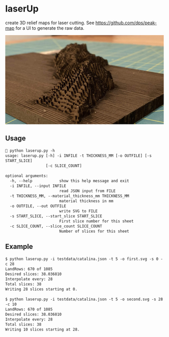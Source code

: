 # laserUp
create 3D relief maps for laser cutting.
See https://github.com/dps/peak-map for a UI to generate the raw data.

![Example](imgs/example.jpg)

## Usage
```
🚀 python laserup.py -h
usage: laserup.py [-h] -i INFILE -t THICKNESS_MM [-o OUTFILE] [-s START_SLICE]
                  [-c SLICE_COUNT]

optional arguments:
  -h, --help            show this help message and exit
  -i INFILE, --input INFILE
                        read JSON input from FILE
  -t THICKNESS_MM, --material_thickness_mm THICKNESS_MM
                        material thickness in mm
  -o OUTFILE, --out OUTFILE
                        write SVG to FILE
  -s START_SLICE, --start_slice START_SLICE
                        First slice number for this sheet
  -c SLICE_COUNT, --slice_count SLICE_COUNT
                        Number of slices for this sheet
```

## Example
```
$ python laserup.py -i testdata/catalina.json -t 5 -o first.svg -s 0 -c 28
LandRows: 670 of 1085
Desired slices: 38.036810
Interpolate every: 28
Total slices: 38
Writing 28 slices starting at 0.

$ python laserup.py -i testdata/catalina.json -t 5 -o second.svg -s 28 -c 10 
LandRows: 670 of 1085
Desired slices: 38.036810
Interpolate every: 28
Total slices: 38
Writing 10 slices starting at 28.

```
